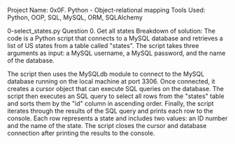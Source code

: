 Project Name: 0x0F. Python - Object-relational mapping
Tools Used: Python, OOP, SQL, MySQL, ORM, SQLAlchemy

0-select_states.py
Question
0. Get all states
Breakdown of solution: The code is a Python script that connects to a MySQL database and retrieves a list of US states from a table called "states". The script takes three arguments as input: a MySQL username, a MySQL password, and the name of the database.

The script then uses the MySQLdb module to connect to the MySQL database running on the local machine at port 3306. Once connected, it creates a cursor object that can execute SQL queries on the database. The script then executes an SQL query to select all rows from the "states" table and sorts them by the "id" column in ascending order.
Finally, the script iterates through the results of the SQL query and prints each row to the console. Each row represents a state and includes two values: an ID number and the name of the state.
The script closes the cursor and database connection after printing the results to the console. 